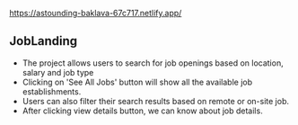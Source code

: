 https://astounding-baklava-67c717.netlify.app/


## JobLanding

- The project allows users to search for job openings based on location, salary and job type
- Clicking on 'See All Jobs' button will show all the available job establishments.
- Users can also filter their search results based on remote or on-site job.
- After clicking view details button, we can know about job details.



